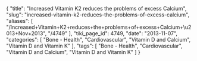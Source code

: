 {
    "title": "Increased Vitamin K2 reduces the problems of excess Calcium",
    "slug": "increased-vitamin-k2-reduces-the-problems-of-excess-calcium",
    "aliases": [
        "/Increased+Vitamin+K2+reduces+the+problems+of+excess+Calcium+\u2013+Nov+2013",
        "/4749"
    ],
    "tiki_page_id": 4749,
    "date": "2013-11-07",
    "categories": [
        "Bone - Health",
        "Cardiovascular",
        "Vitamin D and Calcium",
        "Vitamin D and Vitamin K"
    ],
    "tags": [
        "Bone - Health",
        "Cardiovascular",
        "Vitamin D and Calcium",
        "Vitamin D and Vitamin K"
    ]
}